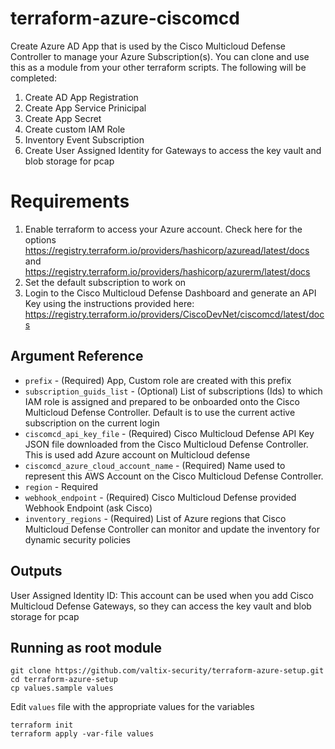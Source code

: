 # terraform-azure-ciscomcd
Create Azure AD App that is used by the Cisco Multicloud Defense Controller to manage your Azure Subscription(s). You can clone and use this as a module from your other terraform scripts. The following will be completed:
1) Create AD App Registration
2) Create App Service Prinicipal
3) Create App Secret
4) Create custom IAM Role
5) Inventory Event Subscription
6) Create User Assigned Identity for Gateways to access the key vault and blob storage for pcap

# Requirements
1. Enable terraform to access your Azure account. Check here for the options https://registry.terraform.io/providers/hashicorp/azuread/latest/docs and https://registry.terraform.io/providers/hashicorp/azurerm/latest/docs
1. Set the default subscription to work on
1. Login to the Cisco Multicloud Defense Dashboard and generate an API Key using the instructions provided here: https://registry.terraform.io/providers/CiscoDevNet/ciscomcd/latest/docs

## Argument Reference

* `prefix` - (Required) App, Custom role are created with this prefix
* `subscription_guids_list` - (Optional) List of subscriptions (Ids) to which IAM role is assigned and prepared to be onboarded onto the Cisco Multicloud Defense Controller. Default is to use the current active subscription on the current login
* `ciscomcd_api_key_file` - (Required) Cisco Multicloud Defense API Key JSON file downloaded from the Cisco Multicloud Defense Controller. This is used add Azure account on Multicloud defense
* `ciscomcd_azure_cloud_account_name` - (Required) Name used to represent this AWS Account on the Cisco Multicloud Defense Controller.
* `region` - Required
* `webhook_endpoint` - (Required) Cisco Multicloud Defense provided Webhook Endpoint (ask Cisco)
* `inventory_regions` - (Required) List of Azure regions that Cisco Multicloud Defense Controller can monitor and update the inventory for dynamic security policies

## Outputs

User Assigned Identity ID: This account can be used when you add Cisco Multicloud Defense Gateways, so they can access the key vault and blob storage for pcap


## Running as root module
```
git clone https://github.com/valtix-security/terraform-azure-setup.git
cd terraform-azure-setup
cp values.sample values
```

Edit `values` file with the appropriate values for the variables

```
terraform init
terraform apply -var-file values
```